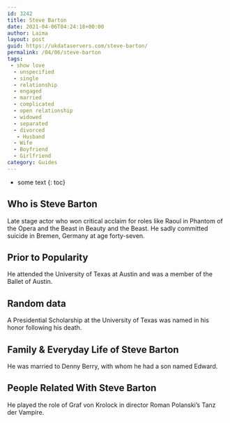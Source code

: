 ```yaml
---
id: 3242
title: Steve Barton
date: 2021-04-06T04:24:18+00:00
author: Laima
layout: post
guid: https://ukdataservers.com/steve-barton/
permalink: /04/06/steve-barton
tags:
 - show love
  - unspecified
  - single
  - relationship
  - engaged
  - married
  - complicated
  - open relationship
  - widowed
  - separated
  - divorced
   - Husband
  - Wife
  - Boyfriend
  - Girlfriend
category: Guides
---
```


* some text
{: toc}


## Who is Steve Barton
                  
                  
                  
Late stage actor who won critical acclaim for roles like Raoul in Phantom of the Opera and the Beast in Beauty and the Beast. He sadly committed suicide in Bremen, Germany at age forty-seven.
                  
              
            
              
            
                
                
                
## Prior to Popularity
                  
                  
                  
He attended the University of Texas at Austin and was a member of the Ballet of Austin.
                  
              
            
              
            
                
                
                
## Random data
                  
                  
                  
A Presidential Scholarship at the University of Texas was named in his honor following his death.
                  
              
            
              
            
                
                
                
## Family & Everyday Life of Steve Barton
                  
                  
                  
He was married to Denny Berry, with whom he had a son named Edward.
                  
              
            
              
            
                
                
                
## People Related With Steve Barton
                  
                  
                  
He played the role of Graf von Krolock in director Roman Polanski&#8217;s Tanz der Vampire.
                  
              
            
              
            
                
              
            
              
              
            
            
              
            
          
          
          